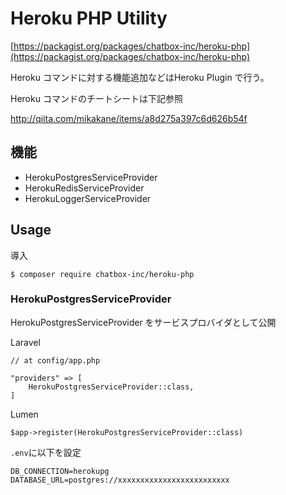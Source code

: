 # Heroku PHP Utility 

[https://packagist.org/packages/chatbox-inc/heroku-php](https://packagist.org/packages/chatbox-inc/heroku-php)

Heroku コマンドに対する機能追加などはHeroku Plugin で行う。

Heroku コマンドのチートシートは下記参照

http://qiita.com/mikakane/items/a8d275a397c6d626b54f

## 機能

- HerokuPostgresServiceProvider
- HerokuRedisServiceProvider
- HerokuLoggerServiceProvider

## Usage

導入

````
$ composer require chatbox-inc/heroku-php
````

### HerokuPostgresServiceProvider

HerokuPostgresServiceProvider をサービスプロバイダとして公開

Laravel 

````
// at config/app.php

"providers" => [
    HerokuPostgresServiceProvider::class,
]
````

Lumen 

````
$app->register(HerokuPostgresServiceProvider::class)
````

`.env`に以下を設定

````
DB_CONNECTION=herokupg
DATABASE_URL=postgres://xxxxxxxxxxxxxxxxxxxxxxxxx
````
